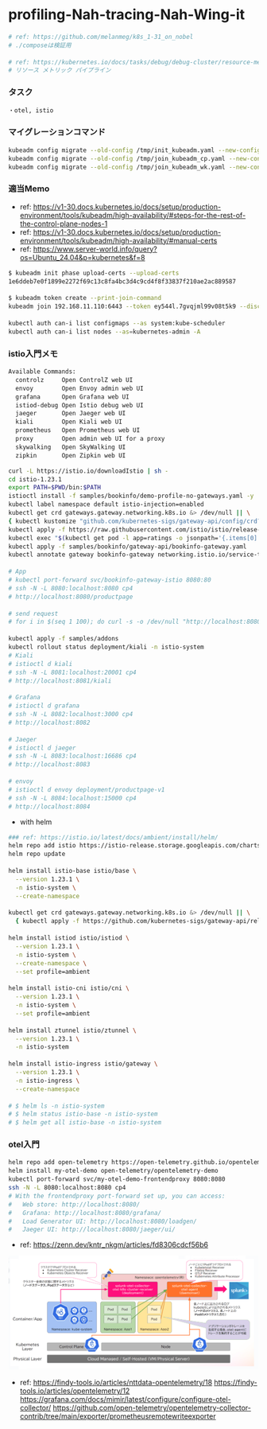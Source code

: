 # profiling-Nah-tracing-Nah-Wing-it

```bash
# ref: https://github.com/melanmeg/k8s_1-31_on_nobel
# ./composeは検証用

# ref: https://kubernetes.io/docs/tasks/debug/debug-cluster/resource-metrics-pipeline/
# リソース メトリック パイプライン
```

### タスク
```bash
・otel, istio
```

### マイグレーションコマンド
```bash
kubeadm config migrate --old-config /tmp/init_kubeadm.yaml --new-config new_init_kubeadm.yaml
kubeadm config migrate --old-config /tmp/join_kubeadm_cp.yaml --new-config new_join_kubeadm_cp.yaml
kubeadm config migrate --old-config /tmp/join_kubeadm_wk.yaml --new-config new_join_kubeadm_wk.yaml
```

### 適当Memo
- ref: https://v1-30.docs.kubernetes.io/docs/setup/production-environment/tools/kubeadm/high-availability/#steps-for-the-rest-of-the-control-plane-nodes-1
- ref: https://v1-30.docs.kubernetes.io/docs/setup/production-environment/tools/kubeadm/high-availability/#manual-certs
- ref: https://www.server-world.info/query?os=Ubuntu_24.04&p=kubernetes&f=8
```bash
$ kubeadm init phase upload-certs --upload-certs
1e6ddeb7e0f1899e2272f69c13c8fa4bc3d4c9cd4f8f33837f210ae2ac889587

$ kubeadm token create --print-join-command
kubeadm join 192.168.11.110:6443 --token ey544l.7gvqjml99v08t5k9 --discovery-token-ca-cert-hash sha256:cfd36a88a78d469cf521998a4891a0317a75889f2e73c338ddbcba9dcee47754

kubectl auth can-i list configmaps --as system:kube-scheduler
kubectl auth can-i list nodes --as=kubernetes-admin -A
```


### istio入門メモ
```bash
Available Commands:
  controlz     Open ControlZ web UI
  envoy        Open Envoy admin web UI
  grafana      Open Grafana web UI
  istiod-debug Open Istio debug web UI
  jaeger       Open Jaeger web UI
  kiali        Open Kiali web UI
  prometheus   Open Prometheus web UI
  proxy        Open admin web UI for a proxy
  skywalking   Open SkyWalking UI
  zipkin       Open Zipkin web UI
```

```bash
curl -L https://istio.io/downloadIstio | sh -
cd istio-1.23.1
export PATH=$PWD/bin:$PATH
istioctl install -f samples/bookinfo/demo-profile-no-gateways.yaml -y
kubectl label namespace default istio-injection=enabled
kubectl get crd gateways.gateway.networking.k8s.io &> /dev/null || \
{ kubectl kustomize "github.com/kubernetes-sigs/gateway-api/config/crd?ref=v1.1.0" | kubectl apply -f -; }
kubectl apply -f https://raw.githubusercontent.com/istio/istio/release-1.23/samples/bookinfo/platform/kube/bookinfo.yaml
kubectl exec "$(kubectl get pod -l app=ratings -o jsonpath='{.items[0].metadata.name}')" -c ratings -- curl -sS productpage:9080/productpage | grep -o "<title>.*</title>"
kubectl apply -f samples/bookinfo/gateway-api/bookinfo-gateway.yaml
kubectl annotate gateway bookinfo-gateway networking.istio.io/service-type=ClusterIP --namespace=default

# App
# kubectl port-forward svc/bookinfo-gateway-istio 8080:80
# ssh -N -L 8080:localhost:8080 cp4
# http://localhost:8080/productpage

# send request
# for i in $(seq 1 100); do curl -s -o /dev/null "http://localhost:8080/productpage"; done

kubectl apply -f samples/addons
kubectl rollout status deployment/kiali -n istio-system
# Kiali
# istioctl d kiali
# ssh -N -L 8081:localhost:20001 cp4
# http://localhost:8081/kiali

# Grafana
# istioctl d grafana
# ssh -N -L 8082:localhost:3000 cp4
# http://localhost:8082

# Jaeger
# istioctl d jaeger
# ssh -N -L 8083:localhost:16686 cp4
# http://localhost:8083

# envoy
# istioctl d envoy deployment/productpage-v1
# ssh -N -L 8084:localhost:15000 cp4
# http://localhost:8084
```

- with helm
```bash
### ref: https://istio.io/latest/docs/ambient/install/helm/
helm repo add istio https://istio-release.storage.googleapis.com/charts
helm repo update

helm install istio-base istio/base \
  --version 1.23.1 \
  -n istio-system \
  --create-namespace

kubectl get crd gateways.gateway.networking.k8s.io &> /dev/null || \
  { kubectl apply -f https://github.com/kubernetes-sigs/gateway-api/releases/download/v1.1.0/standard-install.yaml; }

helm install istiod istio/istiod \
  --version 1.23.1 \
  -n istio-system \
  --create-namespace \
  --set profile=ambient

helm install istio-cni istio/cni \
  --version 1.23.1 \
  -n istio-system \
  --set profile=ambient

helm install ztunnel istio/ztunnel \
  --version 1.23.1 \
  -n istio-system

helm install istio-ingress istio/gateway \
  --version 1.23.1 \
  -n istio-ingress \
  --create-namespace

# $ helm ls -n istio-system
# $ helm status istio-base -n istio-system
# $ helm get all istio-base -n istio-system
```

### otel入門
```bash
helm repo add open-telemetry https://open-telemetry.github.io/opentelemetry-helm-charts
helm install my-otel-demo open-telemetry/opentelemetry-demo
kubectl port-forward svc/my-otel-demo-frontendproxy 8080:8080
ssh -N -L 8080:localhost:8080 cp4
# With the frontendproxy port-forward set up, you can access:
#   Web store: http://localhost:8080/
#   Grafana: http://localhost:8080/grafana/
#   Load Generator UI: http://localhost:8080/loadgen/
#   Jaeger UI: http://localhost:8080/jaeger/ui/

```

- ref: https://zenn.dev/kntr_nkgm/articles/fd8306cdcf56b6

![img](./img.PNG)

- ref:
https://findy-tools.io/articles/nttdata-opentelemetry/18
https://findy-tools.io/articles/opentelemetry/12
https://grafana.com/docs/mimir/latest/configure/configure-otel-collector/
https://github.com/open-telemetry/opentelemetry-collector-contrib/tree/main/exporter/prometheusremotewriteexporter
